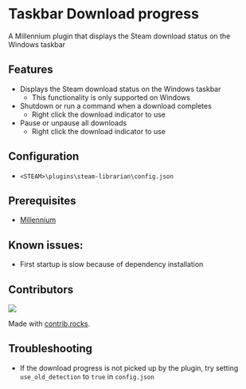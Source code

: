 # Taskbar Download progress

A Millennium plugin that displays the Steam download status on the Windows taskbar

## Features
- Displays the Steam download status on the Windows taskbar
    - This functionality is only supported on Windows
- Shutdown or run a command when a download completes
    - Right click the download indicator to use
- Pause or unpause all downloads
    - Right click the download indicator to use

## Configuration
- `<STEAM>\plugins\steam-librarian\config.json`

## Prerequisites
- [Millennium](https://steambrew.app/)

## Known issues:
- First startup is slow because of dependency installation

## Contributors

<a href="https://github.com/luthor112/steam-taskbar-progress/graphs/contributors">
  <img src="https://contrib.rocks/image?repo=luthor112/steam-taskbar-progress" />
</a>

Made with [contrib.rocks](https://contrib.rocks).

## Troubleshooting

- If the download progress is not picked up by the plugin, try setting `use_old_detection` to `true` in `config.json`